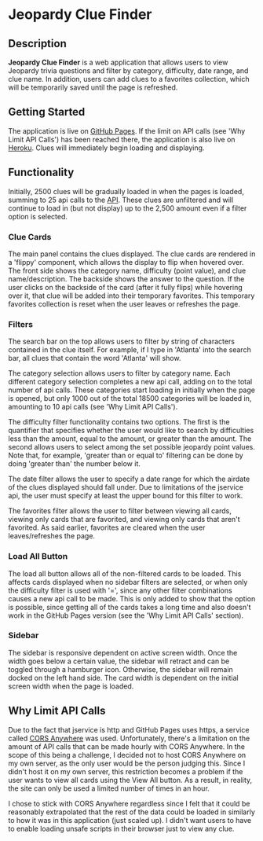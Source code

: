# Jeopardy Clue Finder

## Description
**Jeopardy Clue Finder** is a web application that allows users to view Jeopardy trivia questions and filter by category, difficulty, date range, and clue name. In addition, users can add clues to a favorites collection, which will be temporarily saved until the page is refreshed. 

## Getting Started
The application is live on [GitHub Pages](https://mwang2700.github.io/jeopardy-clue-finder/). If the limit on API calls (see 'Why Limit API Calls') has been reached there, the application is also live on [Heroku](https://radiant-peak-34358.herokuapp.com/).
Clues will immediately begin loading and displaying.

## Functionality
Initially, 2500 clues will be gradually loaded in when the pages is loaded, summing to 25 api calls to the [API](http://jservice.io/). These clues are unfiltered and will continue to load in (but not display) up to the 2,500 amount even if a filter option is selected. 

### Clue Cards
The main panel contains the clues displayed. The clue cards are rendered in a 'flippy' component, which allows the display to flip when hovered over. The front side shows the category name, difficulty (point value), and clue name/description. The backside shows the answer to the question. If the user clicks on the backside of the card (after it fully flips) while hovering over it, that clue will be added into their temporary favorites. This temporary favorites collection is reset when the user leaves or refreshes the page.

### Filters
The search bar on the top allows users to filter by string of characters contained in the clue itself. For example, if I type in 'Atlanta' into the search bar, all clues that contain the word 'Atlanta' will show.

The category selection allows users to filter by category name. Each different category selection completes a new api call, adding on to the total number of api calls. These categories start loading in initially when the page is opened, but only 1000 out of the total 18500 categories will be loaded in, amounting to 10 api calls (see 'Why Limit API Calls').

The difficulty filter functionality contains two options. The first is the quantifier that specifies whether the user would like to search by difficulties less than the amount, equal to the amount, or greater than the amount. The second allows users to select among the set possible jeopardy point values. Note that, for example, 'greater than or equal to' filtering can be done by doing 'greater than' the number below it.

The date filter allows the user to specify a date range for which the airdate of the clues displayed should fall under. Due to limitations of the jservice api, the user must specify at least the upper bound for this filter to work.

The favorites filter allows the user to filter between viewing all cards, viewing only cards that are favorited, and viewing only cards that aren't favorited. As said earlier, favorites are cleared when the user leaves/refreshes the page.

### Load All Button
The load all button allows all of the non-filtered cards to be loaded. This affects cards displayed when no sidebar filters are selected, or when only the difficulty filter is used with '=', since any other filter combinations causes a new api call to be made. This is only added to show that the option is possible, since getting all of the cards takes a long time and also doesn't work in the GitHub Pages version (see the 'Why Limit API Calls' section).

### Sidebar
The sidebar is responsive dependent on active screen width. Once the width goes below a certain value, the sidebar will retract and can be toggled through a hamburger icon. Otherwise, the sidebar will remain docked on the left hand side. The card width is dependent on the initial screen width when the page is loaded.

## Why Limit API Calls

Due to the fact that jservice is http and GitHub Pages uses https, a service called [CORS Anywhere](https://cors-anywhere.herokuapp.com/) was used. Unfortunately, there's a limitation on the amount of API calls that can be made hourly with CORS Anywhere. In the scope of this being a challenge, I decided not to host CORS Anywhere on my own server, as the only user would be the person judging this. Since I didn't host it on my own server, this restriction becomes a problem if the user wants to view all cards using the View All button. As a result, in reality, the site can only be used a limited number of times in an hour. 

I chose to stick with CORS Anywhere regardless since I felt that it could be reasonably extrapolated that the rest of the data could be loaded in similarly to how it was in this application (just scaled up). I didn't want users to have to enable loading unsafe scripts in their browser just to view any clue. 
